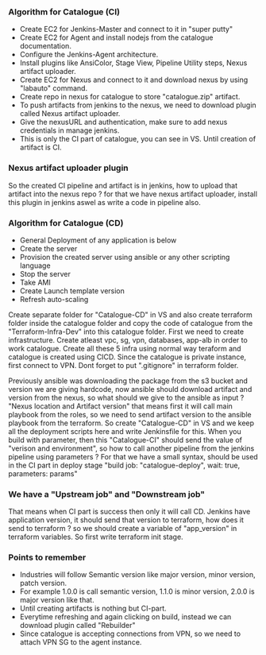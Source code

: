 ### Algorithm for Catalogue (CI)
- Create EC2 for Jenkins-Master and connect to it in "super putty"
- Create EC2 for Agent and install nodejs from the catalogue documentation.
- Configure the Jenkins-Agent architecture.
- Install plugins like AnsiColor, Stage View, Pipeline Utility steps, Nexus artifact uploader.
- Create EC2 for Nexus and connect to it and download nexus by using "labauto" command.
- Create repo in nexus for catalogue to store "catalogue.zip" artifact.
- To push artifacts from jenkins to the nexus, we need to download plugin called Nexus artifact uploader.
- Give the nexusURL and authentication, make sure to add nexus credentials in manage jenkins.
- This is only the CI part of catalogue, you can see in VS. Until creation of artifact is CI.

### Nexus artifact uploader plugin
So the created CI pipeline and artifact is in jenkins, how to upload that artifact into the nexus repo ? for that we have nexus artifact uploader, install this plugin in jenkins aswel as write a code in pipeline also.

### Algorithm for Catalogue (CD)
- General Deployment of any application is below
- Create the server
- Provision the created server using ansible or any other scripting language
- Stop the server
- Take AMI
- Create Launch template version
- Refresh auto-scaling

Create separate folder for "Catalogue-CD" in VS and also create terraform folder inside the catalogue folder and copy the code of catalogue from the "Terraform-Infra-Dev" into this catalogue folder. First we need to create infrastructure. Create atleast vpc, sg, vpn, databases, app-alb in order to work catalogue. Create all these 5 infra using normal way teraform and catalogue is created using CICD. Since the catalogue is private instance, first connect to VPN. Dont forget to put ".gitignore" in terraform folder.

Previously ansible was downloading the package from the s3 bucket and version we are giving hardcode, now ansible should download artifact and version from the nexus, so what should we give to the ansible as input ? "Nexus location and Artifact version" that means first it will call main playbook from the roles, so we need to send artifact version to the ansible playbook from the terraform. So create "Catalogue-CD" in VS and we keep all the deployment scripts here and write Jenkinsfile for this. When you build with parameter, then this "Catalogue-CI" should send the value of "verison and environment", so how to call another pipeline from the jenkins pipeline using parameters ? For that we have a small syntax, should be used in the CI part in deploy stage "build job: "catalogue-deploy", wait: true, parameters: params"

### We have a "Upstream job" and "Downstream job"
That means when CI part is success then only it will call CD. Jenkins have application version, it should send that version to terraform, how does it send to terraform ? so we should create a variable of "app_version" in terraform variables. So first write terraform init stage.

### Points to remember
- Industries will follow Semantic version like major version, minor version, patch version.
- For example 1.0.0 is call semantic version, 1.1.0 is minor version, 2.0.0 is major version like that.
- Until creating artifacts is nothing but CI-part.
- Everytime refreshing and again clicking on build, instead we can download plugin called "Rebuilder"
- Since catalogue is accepting connections from VPN, so we need to attach VPN SG to the agent instance.

